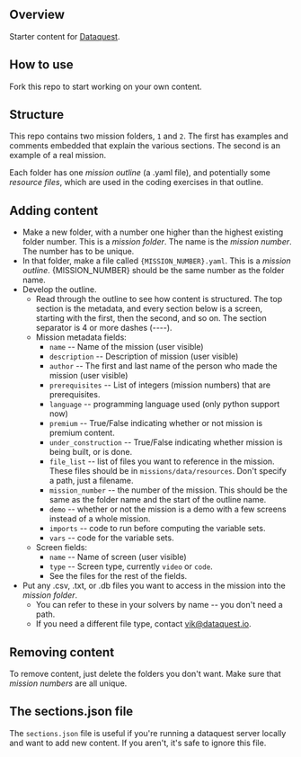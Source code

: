 Overview
-----------------

Starter content for [Dataquest](www.dataquest.io).

How to use
-----------------

Fork this repo to start working on your own content.

Structure
------------------

This repo contains two mission folders, `1` and `2`.  The first has examples and comments embedded that explain the various sections.  The second is an example of a real mission.

Each folder has one *mission outline* (a .yaml file), and potentially some *resource files*, which are used in the coding exercises in that outline.

Adding content
-----------------

* Make a new folder, with a number one higher than the highest existing folder number.  This is a *mission folder*.  The name is the *mission number*.  The number has to be unique.
* In that folder, make a file called `{MISSION_NUMBER}.yaml`.  This is a *mission outline*.  {MISSION_NUMBER} should be the same number as the folder name.
* Develop the outline.
    * Read through the outline to see how content is structured.  The top section is the metadata, and every section below is a screen, starting with the first, then the second, and so on.  The section separator is 4 or more dashes (----).
    * Mission metadata fields:
        * `name` -- Name of the mission (user visible)
        * `description` -- Description of mission (user visible)
        * `author` -- The first and last name of the person who made the mission (user visible)
        * `prerequisites` -- List of integers (mission numbers) that are prerequisites.
        * `language` -- programming language used (only python support now)
        * `premium` -- True/False indicating whether or not mission is premium content.
        * `under_construction` -- True/False indicating whether mission is being built, or is done.
        * `file_list` -- list of files you want to reference in the mission.  These files should be in `missions/data/resources`.  Don't specify a path, just a filename.
        * `mission_number` -- the number of the mission.  This should be the same as the folder name and the start of the outline name.
        * `demo` -- whether or not the mission is a demo with a few screens instead of a whole mission.
        * `imports` -- code to run before computing the variable sets.
        * `vars` -- code for the variable sets.
    * Screen fields:
        * `name` -- Name of screen (user visible)
        * `type` -- Screen type, currently `video` or `code`.
        * See the files for the rest of the fields.
* Put any .csv, .txt, or .db files you want to access in the mission into the *mission folder*.
    * You can refer to these in your solvers by name -- you don't need a path.
    * If you need a different file type, contact vik@dataquest.io.

Removing content
-------------------

To remove content, just delete the folders you don't want.  Make sure that *mission numbers* are all unique.

The sections.json file
--------------------

The `sections.json` file is useful if you're running a dataquest server locally and want to add new content.  If you aren't, it's safe to ignore this file.
